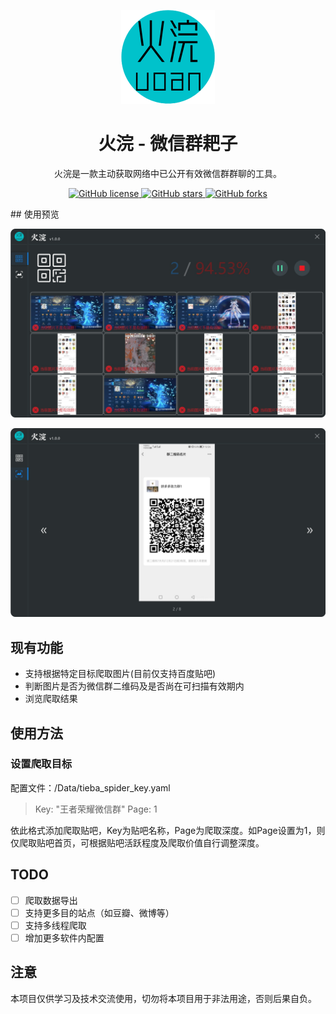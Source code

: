 <p align="center">
    <img src="/HuoHuan/Resources/HuoHuan.png" style="zoom:50%"/>
</p>
<h1 align="center">火浣 - 微信群耙子</h1>
<div align="center">
火浣是一款主动获取网络中已公开有效微信群群聊的工具。
</div>
<p align="center">
	<a href="https://github.com/laosanyuan/HuoHuan/blob/master/LICENSE">
		<img alt="GitHub license" src="https://img.shields.io/github/license/laosanyuan/HuoHuan">
	</a>
    <a href="https://github.com/laosanyuan/HuoHuan/stargazers">
        <img alt="GitHub stars" src="https://img.shields.io/github/stars/laosanyuan/HuoHuan">
    </a>
    <a href="https://github.com/laosanyuan/HuoHuan/network">
        <img alt="GitHub forks" src="https://img.shields.io/github/forks/laosanyuan/HuoHuan">
    </a>
</p>
## 使用预览

![Home Page=](/Images/HomePage.jpg)

![View Page](/Images/ViewPage.jpg)

## 现有功能

* 支持根据特定目标爬取图片(目前仅支持百度贴吧)
* 判断图片是否为微信群二维码及是否尚在可扫描有效期内
* 浏览爬取结果

## 使用方法

### 设置爬取目标

配置文件：/Data/tieba_spider_key.yaml

>   Key: "王者荣耀微信群"
>   Page: 1

依此格式添加爬取贴吧，Key为贴吧名称，Page为爬取深度。如Page设置为1，则仅爬取贴吧首页，可根据贴吧活跃程度及爬取价值自行调整深度。

## TODO

- [ ] 爬取数据导出
- [ ] 支持更多目的站点（如豆瓣、微博等）
- [ ] 支持多线程爬取
- [ ] 增加更多软件内配置

## 注意

本项目仅供学习及技术交流使用，切勿将本项目用于非法用途，否则后果自负。



